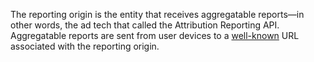 The reporting origin is the entity that receives aggregatable reports&mdash;in other words, the ad tech
that called the Attribution Reporting API. Aggregatable reports are sent from
user devices to a [well-known](#well-known) URL associated with the reporting
origin.